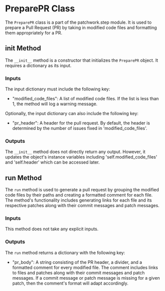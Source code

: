 # PreparePR Class

The `PreparePR` class is a part of the patchwork.step module. It is used to prepare a Pull Request (PR) by taking in modified code files and formatting them appropriately for a PR.

## __init__ Method

The `__init__` method is a constructor that initializes the `PreparePR` object. It requires a dictionary as its input.

### Inputs

The input dictionary must include the following key:

- "modified_code_files": A list of modified code files. If the list is less than 1, the method will log a warning message.

Optionally, the input dictionary can also include the following key:

- "pr_header": A header for the pull request. By default, the header is determined by the number of issues fixed in 'modified_code_files'.

### Outputs

The `__init__` method does not directly return any output. However, it updates the object's instance variables including 'self.modified_code_files' and 'self.header' which can be accessed later.

## run Method

The `run` method is used to generate a pull request by grouping the modified code files by their paths and creating a formatted comment for each file. The method's functionality includes generating links for each file and its respective patches along with their commit messages and patch messages.

### Inputs

This method does not take any explicit inputs.

### Outputs

The `run` method returns a dictionary with the following key:

- "pr_body": A string consisting of the PR header, a divider, and a formatted comment for every modified file. The comment includes links to files and patches along with their commit messages and patch messages. If a commit message or patch message is missing for a given patch, then the comment's format will adapt accordingly.
